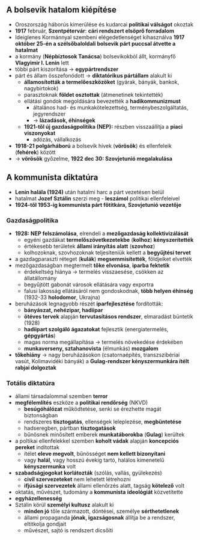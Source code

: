 ## A bolsevik hatalom kiépítése
- Oroszország háborús kimerülése és kudarcai **politikai válságot** okoztak
- **1917** február, **Szentpétervár**: **cári rendszert elsöprő forradalom**
- Ideiglenes Kormánnyal szembeni elégedetlenséget kihasználva **1917 október 25-én a szélsőbaloldali bolsevik párt puccsal átvette a hatalmat**
- a kormány (**Népbiztosok Tanácsa**) bolsevikokból állt, kormányfő **Vlagyimir I. Lenin** lett
- többi párt kiszorítása -> **egypártrendszer**
- párt és állam összefonódott -> **diktatórikus pártállam** alakult ki
	- **államosították a termelőeszközöket** (gyárak, bányák, bankok, nagybirtokok)
	- parasztoknak **földet osztottak** (átmenetinek tekintették)
	- ellátási gondok megoldására bevezették a **hadikommunizmust**
		- általános had- és munkakötelezettség, terménybeszolgáltatás, jegyrendszer
		- -> **lázadások, éhínségek**
	- **1921-től új gazdaságpolitika (NEP):** részben visszaállítja a **piaci viszonyokat**
		- adózás, vállalkozás
- **1918-21 polgárháború** a bolsevik hívek (**vörösök**) és ellenfeleik (**fehérek**) között
- -> **vörösök** győzelme, **1922 dec 30: Szovjetunió megalakulása**
## A kommunista diktatúra
- **Lenin halála (1924)** után hatalmi harc a párt vezetésen belül
- hatalmat **Jozef Sztálin** szerzi meg - **leszámol** politikai ellenfeleivel
- **1924-től 1953-ig kommunista párt főtitkára, Szovjetunió vezetője**
### Gazdaságpolitika
- **1928: NEP felszámolása**, elrendeli a **mezőgazdaság kollektivizálását**
	- egyéni gazdákat **termelőszövetkezetekbe** (**kolhoz**) **kényszerítették**
	- értékesebb területek **állami irányítás alatt** (**szovhoz**)
	- kolhozoknak, szovhozoknak teljesíteniük kellett a **begyűjtési tervet**
- a gazdagparaszti réteget (**kulák**) **megsemmisítették**, földjeiket elvették
- mezőgazdaságban megtermelt **tőke elvonása**, **iparba fektetik**
	- érdekeltség hiánya -> termelés visszaesése, csökken az állatállomány
	- begyűjtött gabonát városok ellátására vagy exportra
	- falusi lakosság ellátásáról nem gondoskodnak, **több helyen éhínség** (1932-33 **holodomor**, Ukrajna)
- beruházások legnagyobb részét **iparfejlesztése** fordították:
	- **bányászat, nehézipar, hadiipar**
	- **ötéves tervek** alapján **tervutasításos rendszer**, elmaradást büntetik (1928)
	- **hadiipart szolgáló ágazatokat** fejlesztik (energiatermelés, **gépgyártás**)
	- magas norma megállapítása -> termelés növekedése érdekében
	- **munkaverseny, sztahanovista** (élmunkás) **mozgalom**
- **tőkehiány** -> nagy beruházásokon (csatornaépítés, transzszibériai vasút, Kolimavidéki bányák) a **Gulag-rendszer kényszermunkára ítélt rabjai dolgoztak**
### Totális diktatúra
- állami társadalommal szemben **terror**
- **megfélemlítés** eszköze a **politikai rendőrség** (NKVD)
	- **besúgóhálózat** működtetése, senki se érezhette magát biztonságban
	- rendszeres **tisztogatás**, ellenségek leleplezése, **megbüntetése**
	- hadseregben, pártban **tisztogatások**
	- bűnösnek minősített emberek **munkatáborokba** (**Gulag**) kerültek
- a poltikai ellenfelekkel szemben **koholt vádak** alapján **koncepciós pereket** indítottak
	- ítélet **eleve megvolt**, bűnösséget **nem kellett bizonyítani**
	- vagy **halál**, vagy hosszú évekig tartó, halálos kimenetelű **kényszermunka** volt
- **szabadságjogokat korlátozták** (szólás, vallás, gyülekezés)
	- **civil szervezeteket** nem lehetett létrehozni
	- **ifjúsági szervezetek** állami ellenőrzés alatt, tagság **kötelező** volt
- oktatás, művészet, tudomány a **kommunista** **ideológiát** közvetítette
- **egyházellenesség**
- Sztálin körül **személyi kultusz** alakult ki
	- **minden jó** tőle származott, döntései, személye **sérthetetlenek**
	- állami propaganda **jónak, igazságosnak** állítja be a rendszer, eltitkolja gondjait
	- művészet, sajtó is rendszert dicsőíti